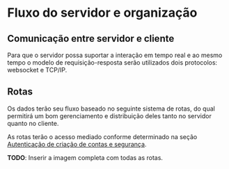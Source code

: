 # Fluxo do servidor e organização

## Comunicação entre servidor e cliente
Para que o servidor possa suportar a interação em tempo real e ao mesmo tempo o modelo de requisição-resposta serão utilizados dois protocolos: websocket e TCP/IP.

## Rotas
Os dados terão seu fluxo baseado no seguinte sistema de rotas, do qual permitirá um bom gerenciamento e distribuição deles tanto no servidor quanto no cliente. 

As rotas terão o acesso mediado conforme determinado na seção [Autenticação de criação de contas e segurança](autenticação-e-contas.md).

**TODO**: Inserir a imagem completa com todas as rotas.
